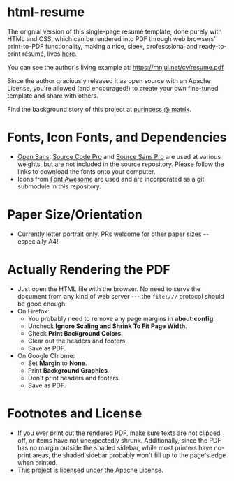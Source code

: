 # html-resume

The orignial version of this single-page résumé template, done purely with HTML
and CSS, which can be rendered into PDF through web browsers' print-to-PDF
functionality, making a nice, sleek, professsional and ready-to-print résumé,
lives [here](https://github.com/mnjul/html-resume).

You can see the author's living example at: https://mnjul.net/cv/resume.pdf

Since the author graciously released it as open source with an Apache License,
you're allowed (and encouraged!) to create your own fine-tuned template and
share with others.

Find the background story of this project at
[purincess @ matrix](https://blogs.purincess.tw/matrixblog/2016/04/typesetting-resume-with-html-and-css/).

# Fonts, Icon Fonts, and Dependencies
* [Open Sans](https://www.google.com/fonts/specimen/Open+Sans),
  [Source Code Pro](https://fonts.google.com/specimen/Source+Code+Pro) and
  [Source Sans Pro](https://www.google.com/fonts/specimen/Source+Sans+Pro) are
  used at various weights, but are not included in the source repository.
  Please follow the links to download the fonts onto your computer.
* Icons from [Font Awesome](https://fortawesome.github.io/Font-Awesome/) are
  used and are incorporated as a git submodule in this repository.

# Paper Size/Orientation
* Currently letter portrait only. PRs welcome for other paper sizes --
  especially A4!

# Actually Rendering the PDF
* Just open the HTML file with the browser. No need to serve the document from
  any kind of web server --- the ``file:///`` protocol should be good enough.
* On Firefox:
  * You probably need to remove any page margins in **about:config**.
  * Uncheck **Ignore Scaling and Shrink To Fit Page Width**.
  * Check **Print Background Colors**.
  * Clear out the headers and footers.
  * Save as PDF.
* On Google Chrome:
  * Set **Margin** to **None**.
  * Print **Background Graphics**.
  * Don't print headers and footers.
  * Save as PDF.

# Footnotes and License
* If you ever print out the rendered PDF, make sure texts are not clipped off,
  or items have not unexpectedly shrunk. Additionally, since the PDF has no
  margin outside the shaded sidebar, while most printers have no-print areas,
  the shaded sidebar probably won't fill up to the page's edge when printed.
* This project is licensed under the Apache License.
